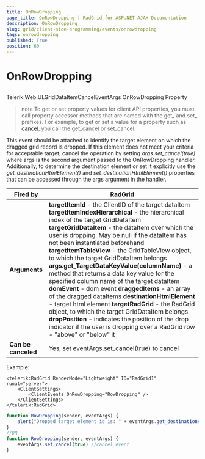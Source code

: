 ```yaml
---
title: OnRowDropping
page_title: OnRowDropping | RadGrid for ASP.NET AJAX Documentation
description: OnRowDropping
slug: grid/client-side-programming/events/onrowdropping
tags: onrowdropping
published: True
position: 60
---
```


# OnRowDropping



## 

Telerik.Web.UI.GridDataItemCancelEventArgs OnRowDropping Property

>note To get or set property values for client API properties, you must call property accessor methods that are named with the get_ and set_ prefixes. For example, to get or set a value for a property such as [cancel](https://msdn.microsoft.com/en-us/library/bb310859.aspx), you call the get_cancel or set_cancel.
>


This event should be attached to identify the target element on which the dragged grid record is dropped. If this element does not meet your criteria for acceptable target, cancel the operation by setting *args.set_cancel(true)* where args is the second argument passed to the OnRowDropping handler. Additionally, to determine the destination element or set it explicitly use the *get_destinationHtmlElement()* and *set_destinationHtmlElement()* properties that can be accessed through the args argument in the handler.


|  **Fired by**  | RadGrid |
| ------ | ------ |
| **Arguments** | **targetItemId** - the ClientID of the target dataItem **targetItemIndexHierarchical** - the hierarchical index of the target GridDataItem **targetGridDataItem** - the dataItem over which the user is dropping. May be null if the dataItem has not been instantiated beforehand **targetItemTableView** - the GridTableView object, to which the target GridDataItem belongs **args.get_TargetDataKeyValue(columnName)** - a method that returns a data key value for the specified column name of the target dataItem **domEvent** - dom event **draggedItems** - an array of the dragged dataItems **destinationHtmlElement** - target html element **targetRadGrid** - the RadGrid object, to which the target GridDataItem belongs **dropPosition** - indicates the position of the drop indicator if the user is dropping over a RadGrid row - "above" or "below" it|
| **Can be canceled** |Yes, set eventArgs.set_cancel(true) to cancel|

Example:

````ASP.NET
<telerik:RadGrid RenderMode="Lightweight" ID="RadGrid1" runat="server">
    <ClientSettings>
        <ClientEvents OnRowDropping="RowDropping" />
    </ClientSettings>
</telerik:RadGrid>
````



````JavaScript
function RowDropping(sender, eventArgs) {
    alert("Dropped target element id is: " + eventArgs.get_destinationHtmlElement().id);
}
//OR
function RowDropping(sender, eventArgs) {
    eventArgs.set_cancel(true) //cancel event
}
````


